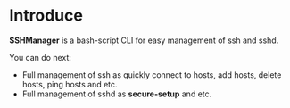 # Introduce

**SSHManager** is a bash-script CLI for easy management of ssh and sshd.

You can do next:
- Full management of ssh as quickly connect to hosts, add hosts, delete hosts, ping hosts and etc.
- Full management of sshd as **secure-setup** and etc.